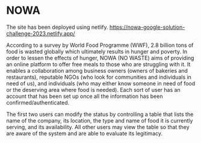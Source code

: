 # NOWA

The site has been deployed using netlify.
https://nowa-google-solution-challenge-2023.netlify.app/


According to a survey by World Food Programme (WWF), 2.8 billion tons of food 
is wasted globally which ultimately results in hunger and poverty. In order to 
lessen the effects of hunger, NOWA (NO WASTE) aims of providing an online platform to
offer free meals to those who are struggling with it. It enables a collaboration 
among business owners (owners of bakeries and restaurants), reputable NGOs (who look 
for communities and individuals in need of us), and individuals (who may either know 
someone in need of food or the deserving area where food is needed). Each sort of user
has an account that has been set up once all the information has been confirmed/authenticated.

The first two users can modify the status by controlling a table that lists the name of
the company, its location, the type and name of food it is currently serving, and its
availability. All other users may view the table so that they are aware of the system and are able to evaluate its legitimacy.
